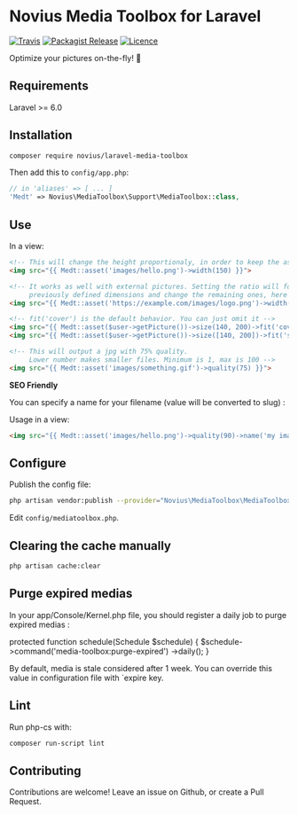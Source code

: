 # Novius Media Toolbox for Laravel
[![Travis](https://img.shields.io/travis/novius/laravel-media-toolbox.svg?maxAge=1800&style=flat-square)](https://travis-ci.org/novius/laravel-media-toolbox)
[![Packagist Release](https://img.shields.io/packagist/v/novius/laravel-media-toolbox.svg?maxAge=1800&style=flat-square)](https://packagist.org/packages/novius/laravel-media-toolbox)
[![Licence](https://img.shields.io/packagist/l/novius/laravel-media-toolbox.svg?maxAge=1800&style=flat-square)](https://github.com/novius/laravel-media-toolbox#licence)

Optimize your pictures on-the-fly! 🛫

## Requirements

Laravel >= 6.0

## Installation

```sh
composer require novius/laravel-media-toolbox
```

Then add this to `config/app.php`:

```php
// in 'aliases' => [ ... ]
'Medt' => Novius\MediaToolbox\Support\MediaToolbox::class,
```

## Use

In a view:

```html
<!-- This will change the height proportionaly, in order to keep the aspect -->
<img src="{{ Medt::asset('images/hello.png')->width(150) }}">

<!-- It works as well with external pictures. Setting the ratio will force
     previously defined dimensions and change the remaining ones, here the height -->
<img src="{{ Medt::asset('https://example.com/images/logo.png')->width(500)->ratio(16/9) }}">

<!-- fit('cover') is the default behavior. You can just omit it -->
<img src="{{ Medt::asset($user->getPicture())->size(140, 200)->fit('cover') }}">
<img src="{{ Medt::asset($user->getPicture())->size([140, 200])->fit('stretch') }}">

<!-- This will output a jpg with 75% quality.
     Lower number makes smaller files. Minimum is 1, max is 100 -->
<img src="{{ Medt::asset('images/something.gif')->quality(75) }}">
```

**SEO Friendly**

You can specify a name for your filename (value will be converted to slug) :

Usage in a view:

```html
<img src="{{ Medt::asset('images/hello.png')->quality(90)->name('my image') }}">
```

## Configure

Publish the config file:

```sh
php artisan vendor:publish --provider="Novius\MediaToolbox\MediaToolboxServiceProvider"
```

Edit `config/mediatoolbox.php`.

## Clearing the cache manually

```sh
php artisan cache:clear
```

## Purge expired medias

In your app/Console/Kernel.php file, you should register a daily job to purge expired medias :

protected function schedule(Schedule $schedule)
{
    $schedule->command('media-toolbox:purge-expired')
        ->daily();
}

By default, media is stale considered after 1 week. You can override this value in configuration file with `expire key.

## Lint

Run php-cs with:

```sh
composer run-script lint
```

## Contributing

Contributions are welcome!
Leave an issue on Github, or create a Pull Request.

